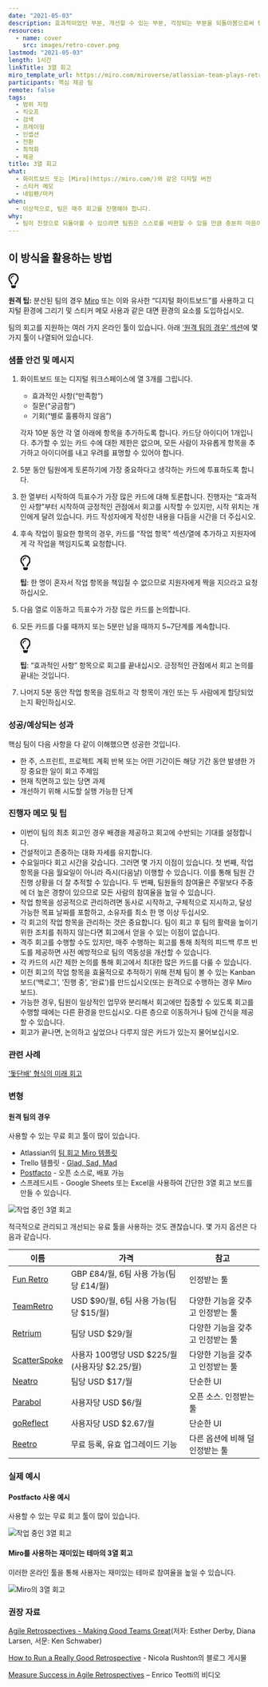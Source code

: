 ```yaml
---
date: "2021-05-03"
description: 효과적이었던 부분, 개선할 수 있는 부분, 걱정되는 부분을 되돌아봄으로써 팀워크를 향상하는 방안을 찾는 방법입니다.
resources:
  - name: cover
    src: images/retro-cover.png
lastmod: "2021-05-03"
length: 1시간
linkTitle: 3열 회고
miro_template_url: https://miro.com/miroverse/atlassian-team-plays-retrospective/
participants: 핵심 제공 팀
remote: false
tags:
  - 범위 지정
  - 킥오프
  - 검색
  - 프레이밍
  - 인셉션
  - 전환
  - 최적화
  - 제공
title: 3열 회고
what:
  - 화이트보드 또는 [Miro](https://miro.com/)와 같은 디지털 버전
  - 스티커 메모
  - 네임펜/마커
when:
  - 이상적으로, 팀은 매주 회고를 진행해야 합니다.
why:
  - 팀이 진정으로 되돌아볼 수 있으려면 팀원은 스스로를 비판할 수 있을 만큼 충분히 마음이 편안하다고 느껴야 합니다. 그러므로 높은 심리적인 편안함을 주는 것이 중요합니다.
---
```


<h2 id="how-to-use-this-method">이 방식을 활용하는
방법</h2>

<div class="callout td-box--gray-darkest p-3 my-5
border-bottom border-right border-left border-top row"><div
class="col-1 row align-items-center
justify-content-center"><svg height="30"
aria-hidden="true" focusable="false"
data-prefix="far" data-icon="lightbulb"
role="img" xmlns="http://www.w3.org/2000/svg"
viewBox="0 0 352 512" class="svg-inline--fa
fa-lightbulb"><path fill="currentColor"
d="M176 80c-52.94 0-96 43.06-96 96 0 8.84 7.16 16 16 16s16-7.16
16-16c0-35.3 28.72-64 64-64 8.84 0 16-7.16 16-16s-7.16-16-16-16zM96.06
459.17c0 3.15.93 6.22 2.68 8.84l24.51 36.84c2.97 4.46 7.97 7.14 13.32
7.14h78.85c5.36 0 10.36-2.68 13.32-7.14l24.51-36.84c1.74-2.62 2.67-5.7
2.68-8.84l.05-43.18H96.02l.04 43.18zM176 0C73.72 0 0 82.97 0 176c0
44.37 16.45 84.85 43.56 115.78 16.64 18.99 42.74 58.8 52.42
92.16v.06h48v-.12c-.01-4.77-.72-9.51-2.15-14.07-5.59-17.81-22.82-64.77-62.17-109.67-20.54-23.43-31.52-53.15-31.61-84.14-.2-73.64
59.67-128 127.95-128 70.58 0 128 57.42 128 128 0 30.97-11.24
60.85-31.65 84.14-39.11 44.61-56.42 91.47-62.1 109.46a47.507 47.507 0
0 0-2.22 14.3v.1h48v-.05c9.68-33.37 35.78-73.18 52.42-92.16C335.55
260.85 352 220.37 352 176 352 78.8 273.2 0 176 0z"
class=""></path></svg></div><div
class="col-11"><p><p><strong>원격
팁:</strong> 분산된 팀의 경우 <a href="https://miro.com/"
target="_blank" rel="nofollow">Miro</a>
또는 이와 유사한 “디지털 화이트보드”를 사용하고 디지털 환경에 그리기 및 스티커 메모 사용과 같은 대면 환경의 요소를
도입하십시오.</p>

<p>팀의 회고를 지원하는 여러 가지 온라인 툴이 있습니다. 아래 <a
href="#variations">&lsquo;원격 팀의 경우&rsquo;
섹션</a>에 몇 가지 툴이 나열되어 있습니다.</p>

</p></div></div>

<div class="bg-gray-dark p-lg-5 p-3 mb-4"><div
class="col-lg-9"><h3
id="sample-agenda--prompts">샘플 안건 및 메시지</h3>

<ol>

<li>

<p>화이트보드 또는 디지털 워크스페이스에 열 3개를 그립니다.</p>

<ul>

<li>효과적인 사항(“만족함”)</li>

<li>질문(“궁금함”)</li>

<li>기회(“별로 훌륭하지 않음”)</li>

</ul>

<p>각자 10분 동안 각 열 아래에 항목을 추가하도록 합니다. 카드당 아이디어 1개입니다. 추가할 수 있는 카드
수에 대한 제한은 없으며, 모든 사람이 자유롭게 항목을 추가하고 아이디어를 내고 우려를 표명할 수 있어야
합니다.</p>

</li>

<li>

<p>5분 동안 팀원에게 토론하기에 가장 중요하다고 생각하는 카드에 투표하도록 합니다.</p>

</li>

<li>

<p>한 열부터 시작하여 득표수가 가장 많은 카드에 대해 토론합니다. 진행자는 “효과적인 사항”부터 시작하여
긍정적인 관점에서 회고를 시작할 수 있지만, 시작 위치는 개인에게 달려 있습니다. 카드 작성자에게 작성한 내용을 다듬을 시간을
더 주십시오.</p>

</li>

<li>

<p>후속 작업이 필요한 항목의 경우, 카드를 “작업 항목” 섹션/열에 추가하고 지원자에게 각 작업을 책임지도록
요청합니다.</p>

<div class="callout td-box--gray-darkest p-3 my-5
border-bottom border-right border-left border-top row"><div
class="col-1 row align-items-center
justify-content-center"><svg height="30"
aria-hidden="true" focusable="false"
data-prefix="far" data-icon="lightbulb"
role="img" xmlns="http://www.w3.org/2000/svg"
viewBox="0 0 352 512" class="svg-inline--fa
fa-lightbulb"><path fill="currentColor"
d="M176 80c-52.94 0-96 43.06-96 96 0 8.84 7.16 16 16 16s16-7.16
16-16c0-35.3 28.72-64 64-64 8.84 0 16-7.16 16-16s-7.16-16-16-16zM96.06
459.17c0 3.15.93 6.22 2.68 8.84l24.51 36.84c2.97 4.46 7.97 7.14 13.32
7.14h78.85c5.36 0 10.36-2.68 13.32-7.14l24.51-36.84c1.74-2.62 2.67-5.7
2.68-8.84l.05-43.18H96.02l.04 43.18zM176 0C73.72 0 0 82.97 0 176c0
44.37 16.45 84.85 43.56 115.78 16.64 18.99 42.74 58.8 52.42
92.16v.06h48v-.12c-.01-4.77-.72-9.51-2.15-14.07-5.59-17.81-22.82-64.77-62.17-109.67-20.54-23.43-31.52-53.15-31.61-84.14-.2-73.64
59.67-128 127.95-128 70.58 0 128 57.42 128 128 0 30.97-11.24
60.85-31.65 84.14-39.11 44.61-56.42 91.47-62.1 109.46a47.507 47.507 0
0 0-2.22 14.3v.1h48v-.05c9.68-33.37 35.78-73.18 52.42-92.16C335.55
260.85 352 220.37 352 176 352 78.8 273.2 0 176 0z"
class=""></path></svg></div><div
class="col-11"><p><strong>팁</strong>: 한
명이 혼자서 작업 항목을 책임질 수 없으므로 지원자에게 짝을 지으라고
요청하십시오.</p></div></div>

</li>

<li>

<p>다음 열로 이동하고 득표수가 가장 많은 카드를 논의합니다.</p>

</li>

<li>

<p>모든 카드를 다룰 때까지 또는 5분만 남을 때까지 5~7단계를 계속합니다.</p>

<div class="callout td-box--gray-darkest p-3 my-5
border-bottom border-right border-left border-top row"><div
class="col-1 row align-items-center
justify-content-center"><svg height="30"
aria-hidden="true" focusable="false"
data-prefix="far" data-icon="lightbulb"
role="img" xmlns="http://www.w3.org/2000/svg"
viewBox="0 0 352 512" class="svg-inline--fa
fa-lightbulb"><path fill="currentColor"
d="M176 80c-52.94 0-96 43.06-96 96 0 8.84 7.16 16 16 16s16-7.16
16-16c0-35.3 28.72-64 64-64 8.84 0 16-7.16 16-16s-7.16-16-16-16zM96.06
459.17c0 3.15.93 6.22 2.68 8.84l24.51 36.84c2.97 4.46 7.97 7.14 13.32
7.14h78.85c5.36 0 10.36-2.68 13.32-7.14l24.51-36.84c1.74-2.62 2.67-5.7
2.68-8.84l.05-43.18H96.02l.04 43.18zM176 0C73.72 0 0 82.97 0 176c0
44.37 16.45 84.85 43.56 115.78 16.64 18.99 42.74 58.8 52.42
92.16v.06h48v-.12c-.01-4.77-.72-9.51-2.15-14.07-5.59-17.81-22.82-64.77-62.17-109.67-20.54-23.43-31.52-53.15-31.61-84.14-.2-73.64
59.67-128 127.95-128 70.58 0 128 57.42 128 128 0 30.97-11.24
60.85-31.65 84.14-39.11 44.61-56.42 91.47-62.1 109.46a47.507 47.507 0
0 0-2.22 14.3v.1h48v-.05c9.68-33.37 35.78-73.18 52.42-92.16C335.55
260.85 352 220.37 352 176 352 78.8 273.2 0 176 0z"
class=""></path></svg></div><div
class="col-11"><p><strong>팁</strong>:
“효과적인 사항” 항목으로 회고를 끝내십시오. 긍정적인 관점에서 회고 논의를 끝내는
것입니다.</p></div></div>

</li>

<li>

<p>나머지 5분 동안 작업 항목을 검토하고 각 항목이 개인 또는 두 사람에게 할당되었는지
확인하십시오.</p>

</li>

</ol>

</div></div>

<div class="bg-gray-dark p-lg-5 p-3 mb-4"><div
class="col-lg-9"><h3
id="successexpected-outcomes">성공/예상되는 성과</h3>

<p>핵심 팀이 다음 사항을 다 같이 이해했으면 성공한 것입니다.</p>

<ul>

<li>한 주, 스프린트, 프로젝트 계획 반복 또는 어떤 기간이든 해당 기간 동안 발생한 가장 중요한 일이 회고
주제임</li>

<li>현재 직면하고 있는 당면 과제</li>

<li>개선하기 위해 시도할 실행 가능한 단계</li>

</ul>

</div></div>

<div class="bg-gray-dark p-lg-5 p-3 mb-4"><div
class="col-lg-9"><h3
id="facilitator-notes--tips">진행자 메모 및 팁</h3>

<ul>

<li>이번이 팀의 최초 회고인 경우 배경을 제공하고 회고에 수반되는 기대를 설정합니다.</li>

<li>건설적이고 존중하는 대화 자세를 유지합니다.</li>

<li>수요일마다 회고 시간을 갖습니다. 그러면 몇 가지 이점이 있습니다. 첫 번째, 작업 항목을 다음 월요일이
아니라 즉시(다음날) 이행할 수 있습니다. 이를 통해 팀원 간 진행 상황을 더 잘 추적할 수 있습니다. 두 번째, 팀원들의
참여율은 주말보다 주중에 더 높은 경향이 있으므로 모든 사람의 참여율을 높일 수 있습니다.</li>

<li>작업 항목을 성공적으로 관리하려면 동사로 시작하고, 구체적으로 지시하고, 달성 가능한 목표 날짜를 포함하고,
소유자를 최소 한 명 이상 두십시오.</li>

<li>각 회고의 작업 항목을 관리하는 것은 중요합니다. 팀이 회고 후 팀의 활력을 높이기 위한 조치를 취하지
않는다면 회고에서 얻을 수 있는 이점이 없습니다.</li>

<li>격주 회고를 수행할 수도 있지만, 매주 수행하는 회고를 통해 최적의 피드백 루프 빈도를 제공하면 사전
예방적으로 팀의 역동성을 개선할 수 있습니다.</li>

<li>각 카드의 시간 제한 논의를 통해 회고에서 최대한 많은 카드를 다룰 수 있습니다.</li>

<li>이전 회고의 작업 항목을 효율적으로 추적하기 위해 전체 팀이 볼 수 있는 Kanban
보드(&lsquo;백로그&rsquo;, &lsquo;진행 중&rsquo;,
&lsquo;완료&rsquo;)를 만드십시오(또는 원격으로 수행하는 경우 Miro 보드).</li>

<li>가능한 경우, 팀원이 일상적인 업무와 분리해서 회고에만 집중할 수 있도록 회고를 수행할 때에는 다른 환경을
만드십시오. 다른 층으로 이동하거나 팀에 간식을 제공할 수 있습니다.</li>

<li>회고가 끝나면, 논의하고 싶었으나 다루지 않은 카드가 있는지 물어보십시오.</li>

</ul>

</div></div>

<div class="bg-gray-dark p-lg-5 p-3 mb-4"><div
class="col-lg-9"><h3
id="related-practices">관련 사례</h3>

<p><a
href="https://tanzu.vmware.com/developer/practices/futurespective">&lsquo;돛단배&rsquo;
형식의 미래 회고</a></div></div>

<div class="bg-gray-dark p-lg-5 p-3 mb-4"><div
class="col-lg-9"><h3
id="variations">변형</h3>

<h4 id="for-remote-teams">원격 팀의 경우</h4>

<p>사용할 수 있는 무료 회고 툴이 많이 있습니다.</p>

<ul>

<li>Atlassian의 <a
href="https://miro.com/miroverse/atlassian-team-plays-retrospective/"
target="_blank" rel="nofollow">팀 회고 Miro
템플릿</a></li>

<li>Trello 템플릿 - <a
href="https://trello.com/b/0DnfRtxv/template-glad-sad-mad"
target="_blank" rel="nofollow">Glad, Sad,
Mad</a></li>

<li><a href="https://github.com/pivotal/postfacto"
target="_blank"
rel="nofollow">Postfacto</a> - 오픈 소스로, 배포
가능</li>

<li>스프레드시트 - Google Sheets 또는 Excel을 사용하여 간단한 3열 회고 보드를 만들 수
있습니다.</li>

</ul>

<p><img
src="https://tanzu.vmware.com/developer/practices/3-column-retro/images/retro-3.png"
alt="작업 중인 3열 회고"  /></p>

<p>적극적으로 관리되고 개선되는 유료 툴을 사용하는 것도 괜찮습니다. 몇 가지 옵션은 다음과
같습니다.</p>

<table>

<thead>

<tr>

<th>이름</th>

<th>가격</th>

<th>참고</th>

</tr>

</thead>

<tbody>

<tr>

<td><a href="https://funretro.io/"
target="_blank" rel="nofollow">Fun
Retro</a></td>

<td>GBP &pound;84/월, 6팀 사용 가능(팀당 &pound;14/월)</td>

<td>인정받는 툴</td>

</tr>

<tr>

<td><a href="https://www.teamretro.com/"
target="_blank"
rel="nofollow">TeamRetro</a></td>

<td>USD $90/월, 6팀 사용 가능(팀당 $15/월)</td>

<td>다양한 기능을 갖추고 인정받는 툴</td>

</tr>

<tr>

<td><a href="https://www.retrium.com/"
target="_blank"
rel="nofollow">Retrium</a></td>

<td>팀당 USD $29/월</td>

<td>다양한 기능을 갖추고 인정받는 툴</td>

</tr>

<tr>

<td><a href="https://www.scatterspoke.com/"
target="_blank"
rel="nofollow">ScatterSpoke</a></td>

<td>사용자 100명당 USD $225/월(사용자당 $2.25/월)</td>

<td>다양한 기능을 갖추고 인정받는 툴</td>

</tr>

<tr>

<td><a href="https://www.neatro.io/"
target="_blank"
rel="nofollow">Neatro</a></td>

<td>팀당 USD $17/월</td>

<td>단순한 UI</td>

</tr>

<tr>

<td><a href="https://www.parabol.co/"
target="_blank"
rel="nofollow">Parabol</a></td>

<td>사용자당 USD $6/월</td>

<td>오픈 소스. 인정받는 툴</td>

</tr>

<tr>

<td><a href="https://www.goreflect.com/"
target="_blank"
rel="nofollow">goReflect</a></td>

<td>사용자당 USD $2.67/월</td>

<td>단순한 UI</td>

</tr>

<tr>

<td><a href="https://reetro.io/"
target="_blank"
rel="nofollow">Reetro</a></td>

<td>무료 등록, 유효 업그레이드 기능</td>

<td>다른 옵션에 비해 덜 인정받는 툴</td>

</tr>

</tbody>

</table>

</div></div>

<div class="bg-gray-dark p-lg-5 p-3 mb-4"><div
class="col-lg-9"><h3
id="real-world-examples">실제 예시</h3>

<h4 id="example-using-postfacto">Postfacto 사용
예시</h4>

<p>사용할 수 있는 무료 회고 툴이 많이 있습니다.</p>

<p><img
src="https://tanzu.vmware.com/developer/practices/3-column-retro/images/retro-1.png"
alt="작업 중인 3열 회고"  /></p>

<h4
id="3-column-retro-with-fun-themes-using-miro">Miro를 사용하는
재미있는 테마의 3열 회고</h4>

<p>이러한 온라인 툴을 통해 사용자는 재미있는 테마로 참여율을 높일 수 있습니다.</p>

<p><img
src="https://tanzu.vmware.com/developer/practices/3-column-retro/images/retro-2.png"
alt="Miro의 3열 회고"  /></p>

</div></div>

<div class="bg-gray-dark p-lg-5 p-3 mb-4"><div
class="col-lg-9"><h3
id="recommended-reading">권장 자료</h3>

<p><a
href="https://pragprog.com/titles/dlret/agile-retrospectives/"
target="_blank" rel="nofollow">Agile
Retrospectives - Making Good Teams Great</a>(저자: Esther Derby,
Diana Larsen, 서문: Ken Schwaber)</p>

<p><a
href="https://tanzu.vmware.com/content/blog/how-to-run-a-really-good-retrospective"
target="_blank" rel="nofollow">How to Run a
Really Good Retrospective</a> - Nicola Rushton의 블로그
게시물</p>

<p><a
href="https://tanzu.vmware.com/content/videos/measure-success-in-agile-retrospectives-enrico-teotti"
target="_blank" rel="nofollow">Measure Success
in Agile Retrospectives</a> &ndash; Enrico Teotti의
비디오</p>

</div></div>
